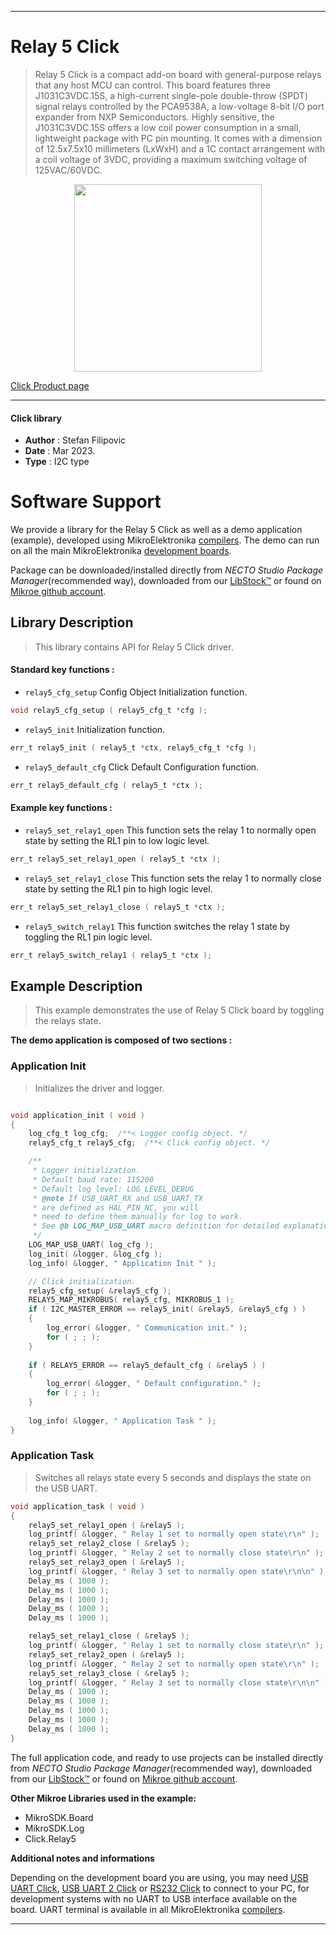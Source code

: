 
---
# Relay 5 Click

> Relay 5 Click is a compact add-on board with general-purpose relays that any host MCU can control. This board features three J1031C3VDC.15S, a high-current single-pole double-throw (SPDT) signal relays controlled by the PCA9538A, a low-voltage 8-bit I/O port expander from NXP Semiconductors. Highly sensitive, the J1031C3VDC.15S offers a low coil power consumption in a small, lightweight package with PC pin mounting. It comes with a dimension of 12.5x7.5x10 millimeters (LxWxH) and a 1C contact arrangement with a coil voltage of 3VDC, providing a maximum switching voltage of 125VAC/60VDC.

<p align="center">
  <img src="https://download.mikroe.com/images/click_for_ide/relay5_click.png" height=300px>
</p>

[Click Product page](https://www.mikroe.com/relay-5-click)

---


#### Click library

- **Author**        : Stefan Filipovic
- **Date**          : Mar 2023.
- **Type**          : I2C type


# Software Support

We provide a library for the Relay 5 Click
as well as a demo application (example), developed using MikroElektronika
[compilers](https://www.mikroe.com/necto-studio).
The demo can run on all the main MikroElektronika [development boards](https://www.mikroe.com/development-boards).

Package can be downloaded/installed directly from *NECTO Studio Package Manager*(recommended way), downloaded from our [LibStock&trade;](https://libstock.mikroe.com) or found on [Mikroe github account](https://github.com/MikroElektronika/mikrosdk_click_v2/tree/master/clicks).

## Library Description

> This library contains API for Relay 5 Click driver.

#### Standard key functions :

- `relay5_cfg_setup` Config Object Initialization function.
```c
void relay5_cfg_setup ( relay5_cfg_t *cfg );
```

- `relay5_init` Initialization function.
```c
err_t relay5_init ( relay5_t *ctx, relay5_cfg_t *cfg );
```

- `relay5_default_cfg` Click Default Configuration function.
```c
err_t relay5_default_cfg ( relay5_t *ctx );
```

#### Example key functions :

- `relay5_set_relay1_open` This function sets the relay 1 to normally open state by setting the RL1 pin to low logic level.
```c
err_t relay5_set_relay1_open ( relay5_t *ctx );
```

- `relay5_set_relay1_close` This function sets the relay 1 to normally close state by setting the RL1 pin to high logic level.
```c
err_t relay5_set_relay1_close ( relay5_t *ctx );
```

- `relay5_switch_relay1` This function switches the relay 1 state by toggling the RL1 pin logic level.
```c
err_t relay5_switch_relay1 ( relay5_t *ctx );
```

## Example Description

> This example demonstrates the use of Relay 5 Click board by toggling the relays state.

**The demo application is composed of two sections :**

### Application Init

> Initializes the driver and logger.

```c

void application_init ( void )
{
    log_cfg_t log_cfg;  /**< Logger config object. */
    relay5_cfg_t relay5_cfg;  /**< Click config object. */

    /** 
     * Logger initialization.
     * Default baud rate: 115200
     * Default log level: LOG_LEVEL_DEBUG
     * @note If USB_UART_RX and USB_UART_TX 
     * are defined as HAL_PIN_NC, you will 
     * need to define them manually for log to work. 
     * See @b LOG_MAP_USB_UART macro definition for detailed explanation.
     */
    LOG_MAP_USB_UART( log_cfg );
    log_init( &logger, &log_cfg );
    log_info( &logger, " Application Init " );

    // Click initialization.
    relay5_cfg_setup( &relay5_cfg );
    RELAY5_MAP_MIKROBUS( relay5_cfg, MIKROBUS_1 );
    if ( I2C_MASTER_ERROR == relay5_init( &relay5, &relay5_cfg ) ) 
    {
        log_error( &logger, " Communication init." );
        for ( ; ; );
    }
    
    if ( RELAY5_ERROR == relay5_default_cfg ( &relay5 ) )
    {
        log_error( &logger, " Default configuration." );
        for ( ; ; );
    }
    
    log_info( &logger, " Application Task " );
}

```

### Application Task

> Switches all relays state every 5 seconds and displays the state on the USB UART.

```c
void application_task ( void )
{
    relay5_set_relay1_open ( &relay5 );
    log_printf( &logger, " Relay 1 set to normally open state\r\n" );
    relay5_set_relay2_close ( &relay5 );
    log_printf( &logger, " Relay 2 set to normally close state\r\n" );
    relay5_set_relay3_open ( &relay5 );
    log_printf( &logger, " Relay 3 set to normally open state\r\n\n" );
    Delay_ms ( 1000 );
    Delay_ms ( 1000 );
    Delay_ms ( 1000 );
    Delay_ms ( 1000 );
    Delay_ms ( 1000 );

    relay5_set_relay1_close ( &relay5 );
    log_printf( &logger, " Relay 1 set to normally close state\r\n" );
    relay5_set_relay2_open ( &relay5 );
    log_printf( &logger, " Relay 2 set to normally open state\r\n" );
    relay5_set_relay3_close ( &relay5 );
    log_printf( &logger, " Relay 3 set to normally close state\r\n\n" );
    Delay_ms ( 1000 );
    Delay_ms ( 1000 );
    Delay_ms ( 1000 );
    Delay_ms ( 1000 );
    Delay_ms ( 1000 );
}
```

The full application code, and ready to use projects can be installed directly from *NECTO Studio Package Manager*(recommended way), downloaded from our [LibStock&trade;](https://libstock.mikroe.com) or found on [Mikroe github account](https://github.com/MikroElektronika/mikrosdk_click_v2/tree/master/clicks).

**Other Mikroe Libraries used in the example:**

- MikroSDK.Board
- MikroSDK.Log
- Click.Relay5

**Additional notes and informations**

Depending on the development board you are using, you may need
[USB UART Click](https://www.mikroe.com/usb-uart-click),
[USB UART 2 Click](https://www.mikroe.com/usb-uart-2-click) or
[RS232 Click](https://www.mikroe.com/rs232-click) to connect to your PC, for
development systems with no UART to USB interface available on the board. UART
terminal is available in all MikroElektronika
[compilers](https://shop.mikroe.com/compilers).

---
